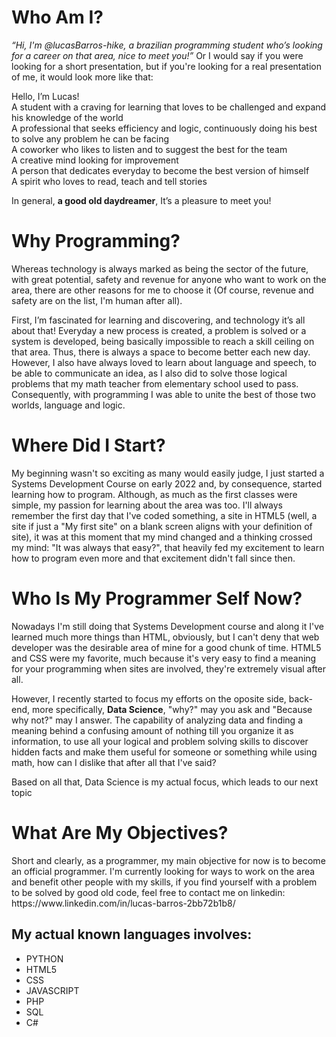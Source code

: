 <h1>Who Am I?</h1>

<i>“Hi, I'm @lucasBarros-hike, a brazilian programming student who’s looking for a career on that area, nice to meet you!”</i> Or I would say if you were looking for a short presentation, but if you're looking for a real presentation of me, it would look more like that:  

Hello, I’m Lucas!<br/> A student with a craving for learning that loves to be challenged and expand his knowledge of the world<br/> A professional that seeks efficiency and logic, continuously doing his best to solve any problem he can be facing<br/> A coworker who likes to listen and to suggest the best for the team<br/> A creative mind looking for improvement<br/> A person that dedicates everyday to become the best version of himself<br/> A spirit who loves to read, teach and tell stories<br/>

In general, <strong>a good old daydreamer</strong>, It’s a pleasure to meet you!<br/>

<h1>Why Programming?</h1>

<p>Whereas technology is always marked as being the sector of the future, with great potential, safety and revenue for anyone who want to work on the area, there are other reasons for me to choose it (Of course, revenue and safety are on the list, I'm human after all).</p>

<p>First, I’m fascinated for learning and discovering, and technology it’s all about that! Everyday a new process is created, a problem is solved or a system is developed, being basically impossible to reach a skill ceiling on that area. Thus,  there is always a space to become better each new day. However, I also have always loved to learn about language and speech, to be able to communicate an idea, as I also did to solve those logical problems that my math teacher from elementary school used to pass. Consequently, with programming I was able to unite the best of those two worlds, language and logic. </p>

<h1>Where Did I Start?</h1>

My beginning wasn't so exciting as many would easily judge, I just started a Systems Development Course on early 2022 and, by consequence, started learning how to program. Although, as much as the first classes were simple, my passion for learning about the area was too. I'll always remember the first day that I've coded something, a site in HTML5 (well, a site if just a "My first site" on a blank screen aligns with your definition of site), it was at this moment that my mind changed and a thinking crossed my mind: "It was always that easy?", that heavily fed my excitement to learn how to program even more and that excitement didn't fall since then. 

<h1>Who Is My Programmer Self Now?</h1>

<p>Nowadays I'm still doing that Systems Development course and along it I've learned much more things than HTML, obviously, but I can't deny that web developer was the desirable area of mine for a good chunk of time. HTML5 and CSS were my favorite, much because it's very easy to find a meaning for your programming when sites are involved, they're extremely visual after all.</p>

<p>However, I recently started to focus my efforts on the oposite side, back-end, more specifically, <strong>Data Science</strong>, "why?" may you ask and "Because why not?" may I answer. The capability of analyzing data and finding a meaning behind a confusing amount of nothing till you organize it as information, to use all your logical and problem solving skills to discover hidden facts and make them useful for someone or something while using math, how can I dislike that after all that I've said?</p>

<p>Based on all that, Data Science is my actual focus, which leads to our next topic</p>

<h1>What Are My Objectives?</h1>

<p>Short and clearly, as a programmer, my main objective for now is to become an official programmer. I'm currently looking for ways to work on the area and benefit other people with my skills, if you find yourself with a problem to be solved by good old code, feel free to contact me on linkedin: https://www.linkedin.com/in/lucas-barros-2bb72b1b8/

<h2>My actual known languages involves:</h2> 
<ul>
    <li>PYTHON</li>
    <li>HTML5</li>
    <li>CSS</li>
    <li>JAVASCRIPT</li>
    <li>PHP</li>
    <li>SQL</li>
    <li>C#</li>
</ul>



